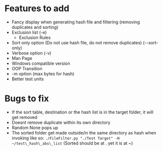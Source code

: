 # Features to add
* Fancy display when generating hash file and filtering (removing duplicates and sorting)
* Exclusion list (-e)
    * Exclusion Rules
* Sort only option (Do not use hash file, do not remove duplicates) (--sort-only)
* Verbose option (-v)
* Man Page
* Windows compatible version
* OOP Transition
* -m option (max bytes for hash)
* Better test units
# Bugs to fix
* If the sort table, destination or the hash list is in the target folder, it will get removed
* Doesnt remove duplicate within its own directory
* Random None pops up
* The sorted folder get made outside/in the same directory as hash when invoking like so: `./FileFilter.py "./Test Target" -H ~/test\_hash\_abs\_list` (Sorted should be at . yet it is at ~)
